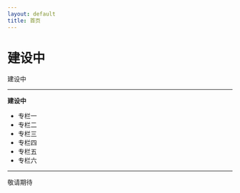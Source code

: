 ```yaml
---
layout: default
title: 首页
---
```


# 建设中

建设中

---

**建设中**

- 专栏一
- 专栏二
- 专栏三
- 专栏四
- 专栏五
- 专栏六

---

敬请期待

